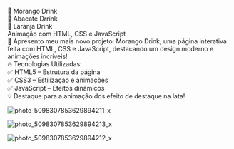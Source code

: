🍓 Morango Drink
<br>
🥑 Abacate Drrink
<br>
🍊 Laranja Drink
<br>
 Animação com HTML, CSS e JavaScript 
 <br>
🚀 Apresento meu mais novo projeto: Morango Drink, uma página interativa feita com HTML, CSS e JavaScript, 
destacando um design moderno e animações incríveis!
<br>
🔥 Tecnologias Utilizadas:
<br>
✅ HTML5 – Estrutura da página
<br>
✅ CSS3 – Estilização e animações
<br>
✅ JavaScript – Efeitos dinâmicos
<br>
💡 Destaque para a animação dos  efeito de destaque na lata!

![photo_5098307853629894211_x](https://github.com/user-attachments/assets/9a7cfdc8-7433-4fa3-b04b-a12d5959f269)


![photo_5098307853629894213_x](https://github.com/user-attachments/assets/7f445871-4e33-4fc2-9be8-d860196a2fb3)

![photo_5098307853629894212_x](https://github.com/user-attachments/assets/d1722d5e-ecde-4d93-bc1f-4e729fa1254f)







